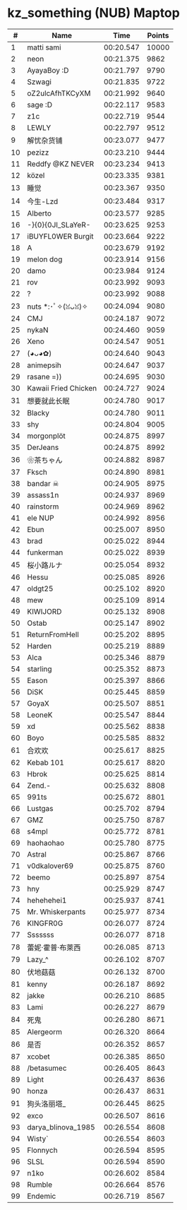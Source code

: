 # kz_something (NUB) Maptop

|  # | Name | Time | Points |
|-------------- | -------------- | -------------- | -------------- | 
| 1 | matti sami | 00:20.547 | 10000 | 
| 2 | neon | 00:21.375 | 9862 | 
| 3 | AyayaBoy :D | 00:21.797 | 9790 | 
| 4 | Szwagi | 00:21.835 | 9722 | 
| 5 | oZ2ulcAfhTKCyXM | 00:21.992 | 9640 | 
| 6 | sage :D | 00:22.117 | 9583 | 
| 7 | z1c | 00:22.719 | 9544 | 
| 8 | LEWLY | 00:22.797 | 9512 | 
| 9 | 解忧杂货铺 | 00:23.077 | 9477 | 
| 10 | pezizz | 00:23.210 | 9444 | 
| 11 | Reddfy @KZ NEVER | 00:23.234 | 9413 | 
| 12 | közel | 00:23.335 | 9381 | 
| 13 | 睡觉 | 00:23.367 | 9350 | 
| 14 | 今生-Lzd | 00:23.484 | 9317 | 
| 15 | Alberto | 00:23.577 | 9285 | 
| 16 | -}{0}{0JI_SLaYeR- | 00:23.625 | 9253 | 
| 17 | iBUYFL0WER Burgit | 00:23.664 | 9222 | 
| 18 | A | 00:23.679 | 9192 | 
| 19 | melon dog | 00:23.914 | 9156 | 
| 20 | damo | 00:23.984 | 9124 | 
| 21 | rov | 00:23.992 | 9093 | 
| 22 | ? | 00:23.992 | 9088 | 
| 23 | nuts *:･ﾟ✧(ꈍᴗꈍ)✧ | 00:24.094 | 9080 | 
| 24 | CMJ | 00:24.187 | 9072 | 
| 25 | nykaN | 00:24.460 | 9059 | 
| 26 | Xeno | 00:24.547 | 9051 | 
| 27 | (◕ᴗ◕✿) | 00:24.640 | 9043 | 
| 28 | animepsih | 00:24.647 | 9037 | 
| 29 | rasane =)) | 00:24.695 | 9030 | 
| 30 | Kawaii Fried Chicken | 00:24.727 | 9024 | 
| 31 | 想要就此长眠 | 00:24.780 | 9017 | 
| 32 | Blacky | 00:24.780 | 9011 | 
| 33 | shy | 00:24.804 | 9005 | 
| 34 | morgonplöt | 00:24.875 | 8997 | 
| 35 | DerJeans | 00:24.875 | 8992 | 
| 36 | ❀茶ちゃん | 00:24.882 | 8987 | 
| 37 | Fksch | 00:24.890 | 8981 | 
| 38 | bandar ☠ | 00:24.905 | 8975 | 
| 39 | assass1n | 00:24.937 | 8969 | 
| 40 | rainstorm | 00:24.969 | 8962 | 
| 41 | ele NUP | 00:24.992 | 8956 | 
| 42 | Ebun | 00:25.007 | 8950 | 
| 43 | brad | 00:25.022 | 8944 | 
| 44 | funkerman | 00:25.022 | 8939 | 
| 45 | 桜小路ルナ | 00:25.054 | 8932 | 
| 46 | Hessu | 00:25.085 | 8926 | 
| 47 | oldgt25 | 00:25.102 | 8920 | 
| 48 | mew | 00:25.109 | 8914 | 
| 49 | KIWIJORD | 00:25.132 | 8908 | 
| 50 | Ostab | 00:25.147 | 8902 | 
| 51 | ReturnFromHell | 00:25.202 | 8895 | 
| 52 | Harden | 00:25.219 | 8889 | 
| 53 | Alca | 00:25.346 | 8879 | 
| 54 | starling | 00:25.352 | 8873 | 
| 55 | Eason | 00:25.397 | 8866 | 
| 56 | DiSK | 00:25.445 | 8859 | 
| 57 | GoyaX | 00:25.507 | 8851 | 
| 58 | LeoneK | 00:25.547 | 8844 | 
| 59 | xd | 00:25.562 | 8838 | 
| 60 | Boyo | 00:25.585 | 8832 | 
| 61 | 合欢欢 | 00:25.617 | 8825 | 
| 62 | Kebab 101 | 00:25.617 | 8820 | 
| 63 | Hbrok | 00:25.625 | 8814 | 
| 64 | Zend.- | 00:25.632 | 8808 | 
| 65 | 991ts | 00:25.672 | 8801 | 
| 66 | Lustgas | 00:25.702 | 8794 | 
| 67 | GMZ | 00:25.750 | 8787 | 
| 68 | s4mpl | 00:25.772 | 8781 | 
| 69 | haohaohao | 00:25.780 | 8775 | 
| 70 | Astral | 00:25.867 | 8766 | 
| 71 | v0dkalover69 | 00:25.875 | 8760 | 
| 72 | beemo | 00:25.897 | 8754 | 
| 73 | hny | 00:25.929 | 8747 | 
| 74 | hehehehei1 | 00:25.937 | 8741 | 
| 75 | Mr. Whiskerpants | 00:25.977 | 8734 | 
| 76 | KINGFR0G | 00:26.077 | 8724 | 
| 77 | Sssssss | 00:26.077 | 8718 | 
| 78 | 蕾妮·霍普·布萊西 | 00:26.085 | 8713 | 
| 79 | Lazy_^ | 00:26.102 | 8707 | 
| 80 | 伏地菇菇 | 00:26.132 | 8700 | 
| 81 | kenny | 00:26.187 | 8692 | 
| 82 | jakke | 00:26.210 | 8685 | 
| 83 | Lami | 00:26.227 | 8679 | 
| 84 | 死鬼 | 00:26.280 | 8671 | 
| 85 | Alergeorm | 00:26.320 | 8664 | 
| 86 | 是否 | 00:26.352 | 8657 | 
| 87 | xcobet | 00:26.385 | 8650 | 
| 88 | /betasumec | 00:26.405 | 8643 | 
| 89 | Light | 00:26.437 | 8636 | 
| 90 | honza | 00:26.437 | 8631 | 
| 91 | 狗头洛丽塔_ | 00:26.445 | 8625 | 
| 92 | exco | 00:26.507 | 8616 | 
| 93 | darya_blinova_1985 | 00:26.554 | 8608 | 
| 94 | Wisty` | 00:26.554 | 8603 | 
| 95 | Flonnych | 00:26.594 | 8595 | 
| 96 | SLSL | 00:26.594 | 8590 | 
| 97 | n1ko | 00:26.602 | 8584 | 
| 98 | Rumble | 00:26.664 | 8576 | 
| 99 | Endemic | 00:26.719 | 8567 | 

